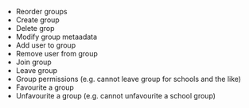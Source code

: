 * Reorder groups
* Create group
* Delete grop
* Modify group metaadata
* Add user to group
* Remove user from group
* Join group
* Leave group
* Group permissions (e.g. cannot leave group for schools and the like)
* Favourite a group
* Unfavourite a group (e.g. cannot unfavourite a school group)

